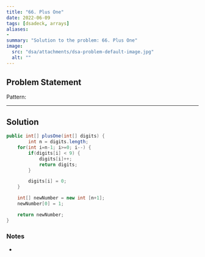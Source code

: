 ```yaml
---
title: "66. Plus One"
date: 2022-06-09
tags: [dsadeck, arrays]
aliases:
- 
summary: "Solution to the problem: 66. Plus One"
image:
  src: "dsa/attachments/dsa-problem-default-image.jpg"
  alt: ""
---
```


## Problem Statement


Pattern: 

---

## Solution
``` java
public int[] plusOne(int[] digits) {
		int n = digits.length;
	for(int i=n-1; i>=0; i--) {
		if(digits[i] < 9) {
			digits[i]++;
			return digits;
		}

		digits[i] = 0;
	}

	int[] newNumber = new int [n+1];
	newNumber[0] = 1;

	return newNumber;
}
```

### Notes
- 